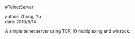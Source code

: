 #TelnetServer
  
author: Zhong, Yu  
date: 2016/6/14  
  
A simple telnet server using TCP, IO multiplexing and winsock.  
  
  